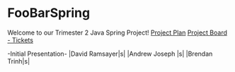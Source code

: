 # FooBarSpring
Welcome to our Trimester 2 Java Spring Project!
  [Project Plan](https://docs.google.com/document/d/1BfC11oQnmn8DtsHVdqGQ3fDUcyWNKPyixhZ0jkPgNaM)
  [Project Board - Tickets](https://github.com/AndrewPhilipJoseph/FooBarSpring/projects/1)

  -Initial Presentation-
  |David Ramsayer|s|
  |Andrew Joseph |s|
  |Brendan Trinh|s|
